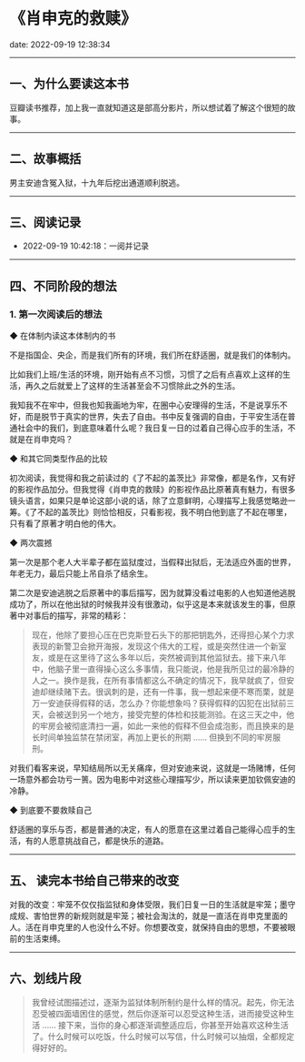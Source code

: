 # 《肖申克的救赎》

date: 2022-09-19 12:38:34

---

## 一、为什么要读这本书

豆瓣读书推荐，加上我一直就知道这是部高分影片，所以想试着了解这个很短的故事。

---

## 二、故事概括

男主安迪含冤入狱，十九年后挖出通道顺利脱逃。

---

## 三、阅读记录

- 2022-09-19 10:42:18：一阅并记录

---


## 四、不同阶段的想法

### 1. 第一次阅读后的想法

◆ 在体制内读这本体制内的书

不是指国企、央企，而是我们所有的环境，我们所在舒适圈，就是我们的体制内。

比如我们上班/生活的环境，刚开始有点不习惯，习惯了之后有点喜欢上这样的生活，再久之后就爱上了这样的生活甚至会不习惯除此之外的生活。

我知我不在牢中，但我也知我画地为牢，在圈中心安理得的生活，不是说享乐不好，而是脱节于真实的世界，失去了自由。书中反复强调的自由，于平安生活在普通社会中的我们，到底意味着什么呢？我日复一日的过着自己得心应手的生活，不就是在肖申克吗？

◆ 和其它同类型作品的比较

初次阅读，我觉得和我之前读过的《了不起的盖茨比》非常像，都是名作，又有好的影视作品加分。但我觉得《肖申克的救赎》的影视作品比原著真有魅力，有很多镜头语言，如果只是单论这部小说的话，除了立意鲜明，心理描写上我感觉略逊一筹。《了不起的盖茨比》则恰恰相反，只看影视，我不明白他到底了不起在哪里，只有看了原著才明白他的伟大。

◆ 两次震撼

第一次是那个老人大半辈子都在监狱度过，当假释出狱后，无法适应外面的世界，年老无力，最后只能上吊自杀了结余生。

第二次是安迪逃脱之后原著中的事后描写，因为就算没看过电影的人也知道他逃脱成功了，所以在他出狱的时候我并没有很激动，似乎这是本来就该发生的事，但原著中对事后的描写，非常的精彩：

> 现在，他除了要担心压在巴克斯登石头下的那把钥匙外，还得担心某个力求表现的新警卫会掀开海报，发现这个伟大的工程，或是突然住进一个新室友，或是在这里待了这么多年以后，突然被调到其他监狱去。接下来八年中，他脑子里一直得操心这么多事情，我只能说，他是我所见过的最冷静的人之一。换作是我，在所有事情都这么不确定的情况下，我早就疯了，但安迪却继续赌下去。很讽刺的是，还有一件事，我一想起来便不寒而栗，就是万一安迪获得假释的话，怎么办？你能想象吗？获得假释的囚犯在出狱前三天，会被送到另一个地方，接受完整的体检和技能测验。在这三天之中，他的牢房会被彻底清扫一遍，如此一来他的假释不但会成泡影，而且换来的是长时间单独监禁在禁闭室，再加上更长的刑期 …… 但换到不同的牢房服刑。

对我们看客来说，早知结局所以无关痛痒，但对安迪来说，这就是一场赌博，任何一场意外都会功亏一篑。因为电影中对这些心理描写少，所以读来更加钦佩安迪的冷静。

◆ 到底要不要救赎自己

舒适圈的享乐与否，都是普通的决定，有人的愿意在这里过着自己能得心应手的生活，有的人愿意挑战自己，都是快乐的道路。


---

## 五、 读完本书给自己带来的改变

对我的改变：牢笼不仅仅指监狱和身体受限，我们日复一日的生活就是牢笼；墨守成规、害怕世界的新规则就是牢笼；被社会淘汰的，就是一直活在肖申克里面的人。活在肖申克里的人也没什么不好。你想要改变，就保持自由的思想，不要被眼前的生活束缚。

---

## 六、划线片段

>我曾经试图描述过，逐渐为监狱体制所制约是什么样的情况。起先，你无法忍受被四面墙困住的感觉，然后你逐渐可以忍受这种生活，进而接受这种生活 …… 接下来，当你的身心都逐渐调整适应后，你甚至开始喜欢这种生活了。什么时候可以吃饭，什么时候可以写信，什么时候可以抽烟，全都规定得好好的。



